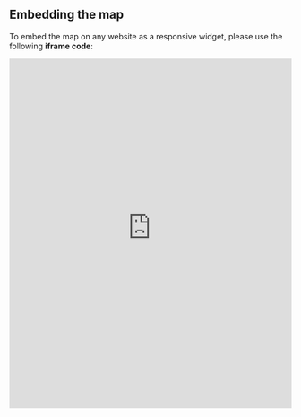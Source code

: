 ## Embedding the map

To embed the map on any website as a responsive widget, please use the following **iframe code**:

<iframe title="Euranet Map" aria-label="Map" id="euranet-map-map-fisheries-europe" src="https://map-fisheries-europe.vercel.app" scrolling="no" frameborder="0"style="width: 0; min-width: 100% !important; border: none;" height="624"></iframe><script type="text/javascript">window.addEventListener("message",e=>{if("https://map-fisheries-europe.vercel.app"!==e.origin)return;let t=e.data;if(t.height){document.getElementById("euranet-map-map-fisheries-europe").height=t.height+"px"}},!1)</script>